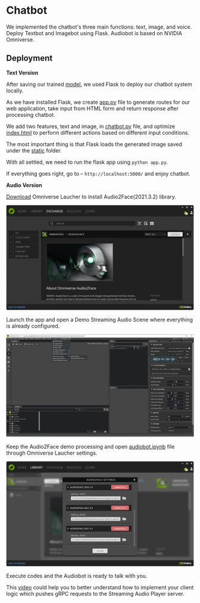 # Chatbot

We implemented the chatbot's three main functions: text, image, and voice. Deploy Textbot and Imagebot using Flask. Audiobot is based on NVIDIA Omniverse. 

## Deployment

**Text Version** 

After saving our trained [model](model/), we used Flask to deploy our chatbot system locally.

As we have installed Flask, we create [app.py](app.py) file to generate routes for our web application, take input from HTML form and return response after processing chatbot. 

We add two features, text and image, in [chatbot.py](chatbot.py) file, and optimize [index.html](templates/index.html) to perform different actions based on different input conditions. 

The most important thing is that Flask loads the generated image saved under the [static](static/) folder. 

With all settled, we need to run the flask app using ``` python app.py ```. 

If everything goes right, go to – ``` http://localhost:5000/ ``` and enjoy chatbot.

**Audio Version** 

[Download](https://www.nvidia.com/en-us/omniverse/download/) Omniverse Laucher to install Audio2Face(2021.3.2) library. 

![FirstStep](picture/omniverse.jpg)

Launch the app and open a Demo Streaming Audio Scene where everything is already configured.

![SecondStep](picture/demo.jpg)

Keep the Audio2Face demo processing and open [audiobot.ipynb](audio2face/audiobot.ipynb) file through Omniverse Laucher settings. 

![ThirdStep](picture/setting.jpg)

Execute codes and the Audiobot is ready to talk with you. 

This [video](https://www.youtube.com/watch?v=qKhPwdcOG_w&t=17s) could help you to better understand how to implement your client logic which pushes gRPC requests to the Streaming Audio Player server.
